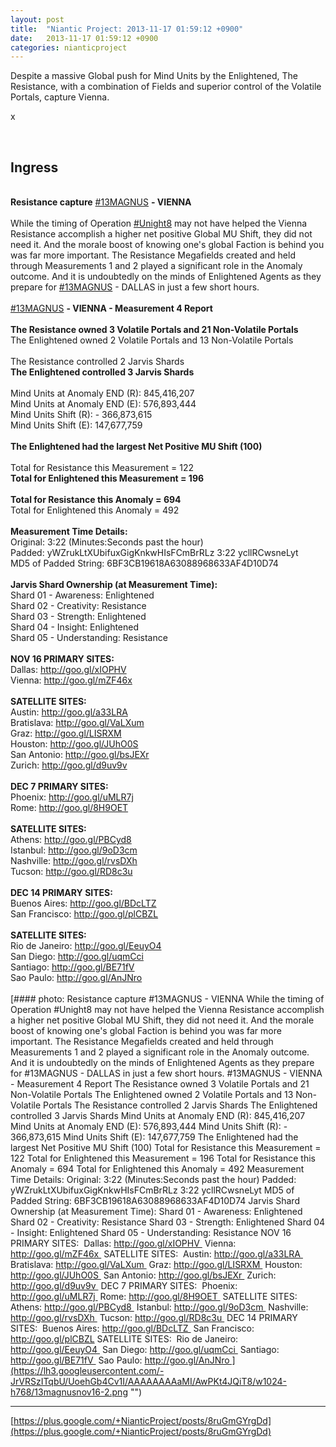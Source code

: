 ```yaml
---
layout: post
title:  "Niantic Project: 2013-11-17 01:59:12 +0900"
date:   2013-11-17 01:59:12 +0900
categories: nianticproject
---
```

Despite a massive Global push for Mind Units by the Enlightened, The Resistance, with a combination of Fields and superior control of the Volatile Portals, capture Vienna.

x<div class="shared"><br /><h2>Ingress</h2><br /><b>Resistance capture</b> <a rel="nofollow" class="ot-hashtag" href="https://plus.google.com/s/%2313MAGNUS">#13MAGNUS</a> <b>- VIENNA</b><br /><br />While the timing of Operation <a rel="nofollow" class="ot-hashtag" href="https://plus.google.com/s/%23Unight8">#Unight8</a> may not have helped the Vienna Resistance accomplish a higher net positive Global MU Shift, they did not need it. And the morale boost of knowing one's global Faction is behind you was far more important. The Resistance Megafields created and held through Measurements 1 and 2 played a significant role in the Anomaly outcome. And it is undoubtedly on the minds of Enlightened Agents as they prepare for <a rel="nofollow" class="ot-hashtag" href="https://plus.google.com/s/%2313MAGNUS">#13MAGNUS</a> - DALLAS in just a few short hours.<br /><br /><a rel="nofollow" class="ot-hashtag" href="https://plus.google.com/s/%2313MAGNUS">#13MAGNUS</a> <b>- VIENNA - Measurement 4 Report</b><br /><br /><b>The Resistance owned 3 Volatile Portals and 21 Non-Volatile Portals</b><br />The Enlightened owned 2 Volatile Portals and 13 Non-Volatile Portals<br /><br />The Resistance controlled 2 Jarvis Shards<br /><b>The Enlightened controlled 3 Jarvis Shards</b><br /><br />Mind Units at Anomaly END (R): 845,416,207<br />Mind Units at Anomaly END (E): 576,893,444<br />Mind Units Shift (R): - 366,873,615<br />Mind Units Shift (E): 147,677,759<br /><br /><b>The Enlightened had the largest Net Positive MU Shift (100)</b><br /><br />Total for Resistance this Measurement = 122<br /><b>Total for Enlightened this Measurement = 196</b><br /><br /><b>Total for Resistance this Anomaly = 694</b><br />Total for Enlightened this Anomaly = 492<br /><br /><b>Measurement Time Details:</b><br />Original: 3:22 (Minutes:Seconds past the hour)<br />Padded: yWZrukLtXUbifuxGigKnkwHIsFCmBrRLz 3:22 ycllRCwsneLyt<br />MD5 of Padded String: 6BF3CB19618A63088968633AF4D10D74<br /><br /><b>Jarvis Shard Ownership (at Measurement Time):</b><br />Shard 01 - Awareness: Enlightened<br />Shard 02 - Creativity: Resistance<br />Shard 03 - Strength: Enlightened<br />Shard 04 - Insight: Enlightened<br />Shard 05 - Understanding: Resistance<br /><br /><b>NOV 16 PRIMARY SITES:</b> <br />Dallas: <a href="http://goo.gl/xIOPHV" class="ot-anchor">http://goo.gl/xIOPHV</a> <br />Vienna: <a href="http://goo.gl/mZF46x" class="ot-anchor">http://goo.gl/mZF46x</a> <br /><br /><b>SATELLITE SITES:</b> <br />Austin: <a href="http://goo.gl/a33LRA" class="ot-anchor">http://goo.gl/a33LRA</a> <br />Bratislava: <a href="http://goo.gl/VaLXum" class="ot-anchor">http://goo.gl/VaLXum</a> <br />Graz: <a href="http://goo.gl/LISRXM" class="ot-anchor">http://goo.gl/LISRXM</a> <br />Houston: <a href="http://goo.gl/JUhO0S" class="ot-anchor">http://goo.gl/JUhO0S</a> <br />San Antonio: <a href="http://goo.gl/bsJEXr" class="ot-anchor">http://goo.gl/bsJEXr</a> <br />Zurich: <a href="http://goo.gl/d9uv9v" class="ot-anchor">http://goo.gl/d9uv9v</a> <br /><br /><b>DEC 7 PRIMARY SITES:</b> <br />Phoenix: <a href="http://goo.gl/uMLR7j" class="ot-anchor">http://goo.gl/uMLR7j</a> <br />Rome: <a href="http://goo.gl/8H9OET" class="ot-anchor">http://goo.gl/8H9OET</a> <br /><br /><b>SATELLITE SITES:</b> <br />Athens: <a href="http://goo.gl/PBCyd8" class="ot-anchor">http://goo.gl/PBCyd8</a> <br />Istanbul: <a href="http://goo.gl/9oD3cm" class="ot-anchor">http://goo.gl/9oD3cm</a> <br />Nashville: <a href="http://goo.gl/rvsDXh" class="ot-anchor">http://goo.gl/rvsDXh</a> <br />Tucson: <a href="http://goo.gl/RD8c3u" class="ot-anchor">http://goo.gl/RD8c3u</a> <br /><br /><b>DEC 14 PRIMARY SITES:</b> <br />Buenos Aires: <a href="http://goo.gl/BDcLTZ" class="ot-anchor">http://goo.gl/BDcLTZ</a> <br />San Francisco: <a href="http://goo.gl/plCBZL" class="ot-anchor">http://goo.gl/plCBZL</a><br /><br /><b>SATELLITE SITES:</b> <br />Rio de Janeiro: <a href="http://goo.gl/EeuyO4" class="ot-anchor">http://goo.gl/EeuyO4</a> <br />San Diego: <a href="http://goo.gl/uqmCci" class="ot-anchor">http://goo.gl/uqmCci</a> <br />Santiago: <a href="http://goo.gl/BE71fV" class="ot-anchor">http://goo.gl/BE71fV</a> <br />Sao Paulo: <a href="http://goo.gl/AnJNro" class="ot-anchor">http://goo.gl/AnJNro</a> <br /><br /></div>
[#### photo: Resistance capture #13MAGNUS - VIENNA
While the timing of Operation #Unight8 may not have helped the Vienna Resistance accomplish a higher net positive Global MU Shift, they did not need it. And the morale boost of knowing one's global Faction is behind you was far more important. The Resistance Megafields created and held through Measurements 1 and 2 played a significant role in the Anomaly outcome. And it is undoubtedly on the minds of Enlightened Agents as they prepare for #13MAGNUS - DALLAS in just a few short hours.
#13MAGNUS - VIENNA - Measurement 4 Report
The Resistance owned 3 Volatile Portals and 21 Non-Volatile Portals
The Enlightened owned 2 Volatile Portals and 13 Non-Volatile Portals
The Resistance controlled 2 Jarvis Shards
The Enlightened controlled 3 Jarvis Shards
Mind Units at Anomaly END (R): 845,416,207
Mind Units at Anomaly END (E): 576,893,444
Mind Units Shift (R): - 366,873,615
Mind Units Shift (E): 147,677,759
The Enlightened had the largest Net Positive MU Shift (100)
Total for Resistance this Measurement = 122
Total for Enlightened this Measurement = 196
Total for Resistance this Anomaly = 694
Total for Enlightened this Anomaly = 492
Measurement Time Details:
Original: 3:22 (Minutes:Seconds past the hour)
Padded: yWZrukLtXUbifuxGigKnkwHIsFCmBrRLz 3:22 ycllRCwsneLyt
MD5 of Padded String: 6BF3CB19618A63088968633AF4D10D74
Jarvis Shard Ownership (at Measurement Time):
Shard 01 - Awareness: Enlightened
Shard 02 - Creativity: Resistance
Shard 03 - Strength: Enlightened
Shard 04 - Insight: Enlightened
Shard 05 - Understanding: Resistance
NOV 16 PRIMARY SITES: 
Dallas: http://goo.gl/xIOPHV 
Vienna: http://goo.gl/mZF46x 
SATELLITE SITES: 
Austin: http://goo.gl/a33LRA 
Bratislava: http://goo.gl/VaLXum 
Graz: http://goo.gl/LISRXM 
Houston: http://goo.gl/JUhO0S 
San Antonio: http://goo.gl/bsJEXr 
Zurich: http://goo.gl/d9uv9v 
DEC 7 PRIMARY SITES: 
Phoenix: http://goo.gl/uMLR7j 
Rome: http://goo.gl/8H9OET 
SATELLITE SITES: 
Athens: http://goo.gl/PBCyd8 
Istanbul: http://goo.gl/9oD3cm 
Nashville: http://goo.gl/rvsDXh 
Tucson: http://goo.gl/RD8c3u 
DEC 14 PRIMARY SITES: 
Buenos Aires: http://goo.gl/BDcLTZ 
San Francisco: http://goo.gl/plCBZL
SATELLITE SITES: 
Rio de Janeiro: http://goo.gl/EeuyO4 
San Diego: http://goo.gl/uqmCci 
Santiago: http://goo.gl/BE71fV 
Sao Paulo: http://goo.gl/AnJNro ](https://lh3.googleusercontent.com/-JrVRSzITqbU/UoehGb4Cv1I/AAAAAAAAaMI/AwPKt4JQiT8/w1024-h768/13magnusnov16-2.png "")
- - -
[https://plus.google.com/+NianticProject/posts/8ruGmGYrgDd](https://plus.google.com/+NianticProject/posts/8ruGmGYrgDd)
